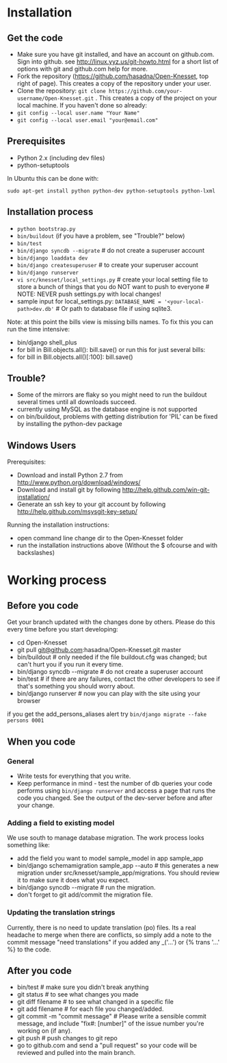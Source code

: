 # Installation #

## Get the code ##
- Make sure you have git installed, and have an account on github.com. Sign into github. see http://linux.yyz.us/git-howto.html for a short list of options with git and github.com help for more.
- Fork the repository (https://github.com/hasadna/Open-Knesset, top right of page). This creates a copy of the repository under your user.
- Clone the repository: `git clone https://github.com/your-username/Open-Knesset.git` . This creates a copy of the project on your local machine.
If you haven't done so already:
- `git config --local user.name "Your Name"`
- `git config --local user.email "your@email.com"`

## Prerequisites ##
- Python 2.x (including dev files)
- python-setuptools

In Ubuntu this can be done with:

    sudo apt-get install python python-dev python-setuptools python-lxml

## Installation process ##
- `python bootstrap.py`
- `bin/buildout` (if you have a problem, see "Trouble?" below)
- `bin/test`
- `bin/django syncdb --migrate`     # do not create a superuser account
- `bin/django loaddata dev`
- `bin/django createsuperuser` # to create your superuser account
- `bin/django runserver`
- `vi src/knesset/local_settings.py` # create your local setting file to store a bunch of things that you do NOT want to push to everyone # NOTE: NEVER push settings.py with local changes!
- sample input for local_settings.py: `DATABASE_NAME = '<your-local-path>dev.db'`  # Or path to database file if using sqlite3.

Note: at this point the bills view is missing bills names. To fix this you can run the time intensive:
- bin/django shell_plus
- for bill in Bill.objects.all(): bill.save()
or run this for just several bills:
- for bill in Bill.objects.all()[:100]: bill.save()

## Trouble? ##
- Some of the mirrors are flaky so you might need to run the buildout several times until all downloads succeed.
- currently using MySQL as the database engine is not supported
- on bin/buildout, problems with getting distribution for 'PIL' can be fixed
  by installing the python-dev package

## Windows Users ##
Prerequisites:
- Download and install Python 2.7 from http://www.python.org/download/windows/
- Download and install git by following http://help.github.com/win-git-installation/
- Generate an ssh key to your git account by following http://help.github.com/msysgit-key-setup/

Running the installation instructions:
- open command line change dir to the Open-Knesset folder
- run the installation instructions above (Without the $ ofcourse and with backslashes)

# Working process #

## Before you code ##
Get your branch updated with the changes done by others. Please do this every time before you start developing:

- cd Open-Knesset
- git pull git@github.com:hasadna/Open-Knesset.git master
- bin/buildout                     # only needed if the file buildout.cfg was changed; but can't hurt you if you run it every time.
- bin/django syncdb --migrate      # do not create a superuser account
- bin/test                         # if there are any failures, contact the other developers to see if that's something you should worry about.
- bin/django runserver             # now you can play with the site using your browser

if you get the add_persons_aliases alert try `bin/django migrate --fake persons 0001`

## When you code ##
### General ###
- Write tests for everything that you write.
- Keep performance in mind - test the number of db queries your code performs using `bin/django runserver` and access a page that runs the code you changed. See the output of the dev-server before and after your change.

### Adding a field to existing model ###
We use south to manage database migration. The work process looks something like:
- add the field you want to model sample_model in app sample_app
- bin/django schemamigration sample_app --auto # this generates a new migration under src/knesset/sample_app/migrations. You should review it to make sure it does what you expect.
- bin/django syncdb --migrate # run the migration.
- don't forget to git add/commit the migration file.

### Updating the translation strings ###
Currently, there is no need to update translation (po) files. Its a real headache to merge when there are conflicts, so simply add a note to the commit message "need translations" if you added any _('...') or {% trans '...' %} to the code.

## After you code ##
- bin/test # make sure you didn't break anything
- git status # to see what changes you made
- git diff filename # to see what changed in a specific file
- git add filename # for each file you changed/added.
- git commit -m "commit message" # Please write a sensible commit message, and include "fix#: [number]" of the issue number you're working on (if any).
- git push # push changes to git repo
- go to github.com and send a "pull request" so your code will be reviewed and pulled into the main branch.
